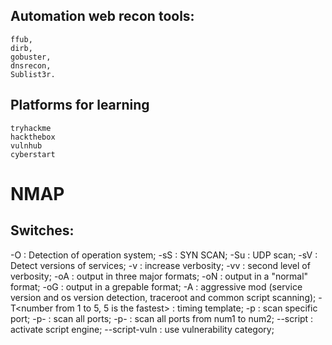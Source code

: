 ## Automation web recon tools:
    ffub, 
    dirb, 
    gobuster,
    dnsrecon,
    Sublist3r.
   
## Platforms for learning
    tryhackme
    hackthebox
    vulnhub
    cyberstart
    
# NMAP

## Switches:

-O : Detection of operation system; 
-sS : SYN SCAN; 
-Su : UDP scan; 
-sV : Detect versions of services; 
-v : increase verbosity; 
-vv : second level of verbosity; 
-oA : output in three major formats; 
-oN : output in a "normal" format; 
-oG : output in a grepable format; 
-A : aggressive mod (service version and os version detection, traceroot and common script scanning); 
-T<number from 1 to 5, 5 is the fastest> : timing template; 
-p <port number> : scan specific port; 
-p- : scan all ports; 
-p<num1>-<num2> : scan all ports from num1 to num2; 
--script : activate script engine; 
--script-vuln : use vulnerability category; 
